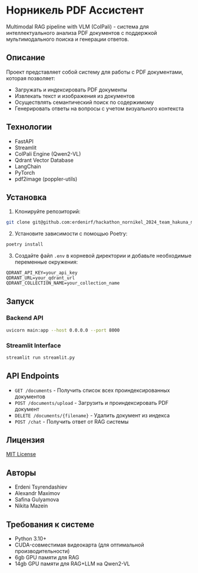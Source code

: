 # Норникель PDF Ассистент

Multimodal RAG pipeline with VLM (ColPali) - система для интеллектуального анализа PDF документов с поддержкой мультимодального поиска и генерации ответов.

## Описание

Проект представляет собой систему для работы с PDF документами, которая позволяет:

- Загружать и индексировать PDF документы
- Извлекать текст и изображения из документов
- Осуществлять семантический поиск по содержимому
- Генерировать ответы на вопросы с учетом визуального контекста

## Технологии

- FastAPI
- Streamlit
- ColPali Engine (Qwen2-VL)
- Qdrant Vector Database
- LangChain
- PyTorch
- pdf2image (poppler-utils)

## Установка

1. Клонируйте репозиторий:

```bash
git clone git@github.com:erdenirf/hackathon_nornikel_2024_team_hakuna_matata.git
```

2. Установите зависимости с помощью Poetry:

```bash
poetry install
```

3. Создайте файл `.env` в корневой директории и добавьте необходимые переменные окружения:
```
QDRANT_API_KEY=your_api_key
QDRANT_URL=your_qdrant_url
QDRANT_COLLECTION_NAME=your_collection_name
```

## Запуск

### Backend API

```bash
uvicorn main:app --host 0.0.0.0 --port 8000
```

### Streamlit Interface

```bash
streamlit run streamlit.py
```

## API Endpoints

- `GET /documents` - Получить список всех проиндексированных документов
- `POST /documents/upload` - Загрузить и проиндексировать PDF документ
- `DELETE /documents/{filename}` - Удалить документ из индекса
- `POST /chat` - Получить ответ от RAG системы

## Лицензия

[MIT License](LICENSE.MD)

## Авторы

- Erdeni Tsyrendashiev
- Alexandr Maximov
- Safina Gulyamova
- Nikita Mazein

## Требования к системе

- Python 3.10+
- CUDA-совместимая видеокарта (для оптимальной производительности)
- 6gb GPU памяти для RAG
- 14gb GPU памяти для RAG+LLM на Qwen2-VL